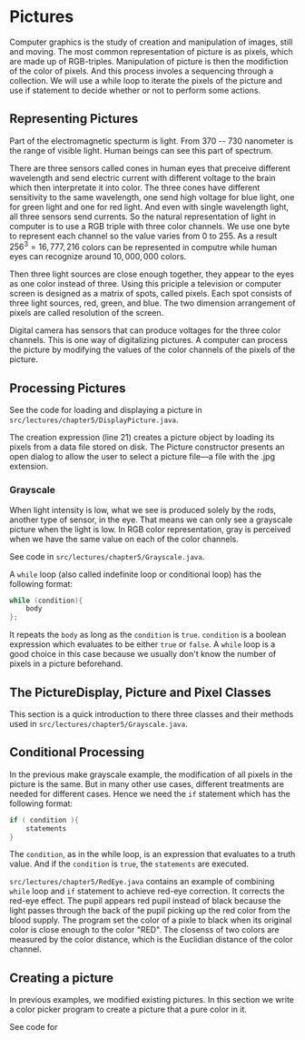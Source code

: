 # Pictures
Computer graphics is the study of creation and manipulation of images, still and moving. The most common representation of picture is as pixels, which are made up of RGB-triples. Manipulation of picture is then the modifiction of the color of pixels. And this process involes a sequencing through a collection. We will use a while loop to iterate the pixels of the picture and use if statement to decide whether or not to perform some actions.

## Representing Pictures
Part of the electromagnetic specturm is light. From 370 -- 730 nanometer is the range of visible light. Human beings can see this part of spectrum.

There are three sensors called cones in human eyes that preceive different wavelength and send electric current with different voltage to the brain which then interpretate it into color. The three cones have different sensitivity to the same wavelength, one send high voltage for blue light, one for green light and one for red light. And even with single wavelength light, all three sensors send currents. So the natural representation of light in computer is to use a RGB triple with three color channels. We use one byte to represent each channel so the value varies from 0 to 255. As a result $256^3 = 16,777,216$ colors can be represented in computre while human eyes can recognize around $10,000,000$ colors.

Then three light sources are close enough together, they appear to the eyes as one color instead of three. Using this priciple a television or computer screen is designed as a matrix of spots, called pixels. Each spot consists of three light sources, red, green, and blue. The two dimension arrangement of pixels are called resolution of the screen.

Digital camera has sensors that can produce voltages for the three color channels. This is one way of digitalizing pictures. A computer can process the picture by modifying the values of the color channels of the pixels of the picture.

## Processing Pictures
See the code for loading and displaying a picture in `src/lectures/chapter5/DisplayPicture.java`.

The creation expression (line 21) creates a picture object by loading its pixels from a data file stored on disk. The Picture constructor presents an open dialog to allow the user to select a picture file—a file with the .jpg extension.

### Grayscale
When light intensity is low, what we see is produced solely by the rods, another type of sensor, in the eye. That means we can only see a grayscale picture when the light is low. In RGB color representation, gray is perceived when we have the same value on each of the color channels.

See code in `src/lectures/chapter5/Grayscale.java`.

A `while` loop (also called indefinite loop or conditional loop) has the following format:
```java
while (condition){
    body
};
```
It repeats the `body` as long as the `condition` is `true`. `condition` is a boolean expression which evaluates to be either `true` or `false`. A `while` loop is a good choice in this case because we usually don't know the number of pixels in a picture beforehand.

## The PictureDisplay, Picture and Pixel Classes
This section is a quick introduction to there three classes and their methods used in `src/lectures/chapter5/Grayscale.java`.

## Conditional Processing
In the previous make grayscale example, the modification of all pixels in the picture is the same. But in many other use cases, different treatments are needed for different cases. Hence we need the `if` statement which has the following format:
```java
if ( condition ){
    statements
}
```
The `condition`, as in the while loop, is an expression that evaluates to a truth value. And if the `condition` is `true`, the `statements` are executed.

`src/lectures/chapter5/RedEye.java` contains an example of combining `while` loop and `if` statement to achieve red-eye correction. It corrects the red-eye effect. The pupil appears red pupil instead of black because the light passes through the back of the pupil picking up the red color from the blood supply. The program set the color of a pixle to black when its original color is close enough to the color "RED". The closenss of two colors are measured by the color distance, which is the Euclidian distance of the color channel.

## Creating a picture
In previous examples, we modified existing pictures. In this section we write a color picker program to create a picture that a pure color in it.

See code for 